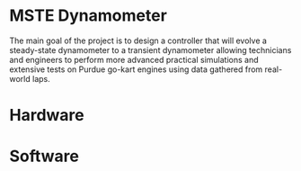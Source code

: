 # MSTE Dynamometer

The main goal of the project is to design a controller that will evolve a steady-state dynamometer to a transient dynamometer allowing technicians and engineers to perform more advanced practical simulations and extensive tests on Purdue go-kart engines using data gathered from real-world laps.

# Hardware

# Software

